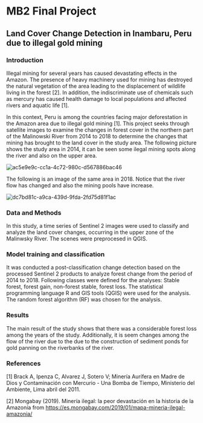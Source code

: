 # MB2 Final Project
## Land Cover Change Detection in Inambaru, Peru due to illegal gold mining  

### Introduction
Illegal mining for several years has caused devastating effects in the Amazon. The presence of heavy machinery used for mining has destroyed the natural vegetation of the area  leading to the displacement of wildlife living in the forest [2]. In addition, the indiscriminate use of chemicals such as mercury has caused health damage to local populations and affected rivers and aquatic life [1].

In this context, Peru is among the countries facing major deforestation in the Amazon area due to illegal gold mining [1]. This project seeks through satellite images to examine the changes in forest cover in the northern part of the Malinowski River from 2014 to 2018 to determine the changes that mining has brought to the land cover in the study area. The following picture shows the study area in 2014, it can be seen some ilegal mining spots along the river and also on the upper area.

![ac5e9e9c-cc1a-4c72-980c-d567886bac46](https://user-images.githubusercontent.com/73172997/115453298-c5bb3b80-a21f-11eb-9640-f866adfc43ca.png)

The following is an image of the same area in 2018. Notice that the river flow has changed and also the mining pools have increase.

![dc7bd81c-a9ca-439d-9fda-2fd75d81f1ac](https://user-images.githubusercontent.com/73172997/115454047-a375ed80-a220-11eb-8d65-b426f175160e.png)

### Data and Methods
In this study, a time series of Sentinel 2 images were used to classify and analyze the land cover changes, occurring in the upper zone of the Malinwsky River. The scenes were preprocesed in QGIS. 

### Model training and classification
It was conducted a post-classification change detection based on the processed Sentinel 2 products to analyze forest change from the period of 2014 to 2018. Following classes
were defined for the analyses: Stable forest, forest gain, non-forest stable, forest loss. The statistical programming language R and GIS tools (QGIS) were used for the analysis.
The random forest algorithm (RF) was chosen for the analysis.

### Results
The main result of the study shows that there was a considerable forest loss among the years of the study. Additionally, it is seem changes among the flow of the river due to the due to the construction of sediment ponds for gold panning on the riverbanks of the river.

### References
[1] Brack A, Ipenza C, Alvarez J, Sotero V; Minería Aurífera en Madre de Dios y Contaminación con Mercurio - Una Bomba de Tiempo, Ministerio del Ambiente, Lima abril del 2011.

[2] Mongabay (2019). Minería ilegal: la peor devastación en la historia de la Amazonía from https://es.mongabay.com/2019/01/mapa-mineria-ilegal-amazonia/
